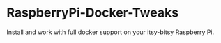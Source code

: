 # RaspberryPi-Docker-Tweaks
Install and work with full docker support on your itsy-bitsy Raspberry Pi.

<script src="https://gist.github.com/winshikhar/777345665ed1b4bb17776d53502e69f2.js">
</script>
